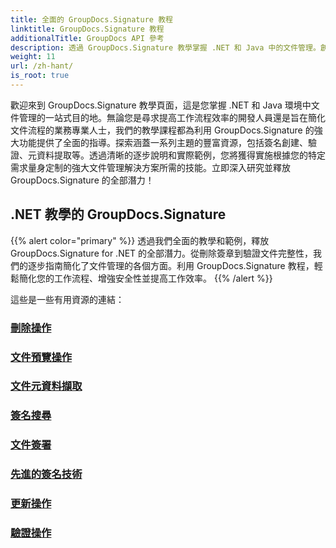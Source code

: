```yaml
---
title: 全面的 GroupDocs.Signature 教程
linktitle: GroupDocs.Signature 教程
additionalTitle: GroupDocs API 參考
description: 透過 GroupDocs.Signature 教學掌握 .NET 和 Java 中的文件管理。創建、驗證、提取元資料等等。深入了解無縫工作流程！
weight: 11
url: /zh-hant/
is_root: true
---
```


歡迎來到 GroupDocs.Signature 教學頁面，這是您掌握 .NET 和 Java 環境中文件管理的一站式目的地。無論您是尋求提高工作流程效率的開發人員還是旨在簡化文件流程的業務專業人士，我們的教學課程都為利用 GroupDocs.Signature 的強大功能提供了全面的指導。探索涵蓋一系列主題的豐富資源，包括簽名創建、驗證、元資料提取等。透過清晰的逐步說明和實際範例，您將獲得實施根據您的特定需求量身定制的強大文件管理解決方案所需的技能。立即深入研究並釋放 GroupDocs.Signature 的全部潛力！
## .NET 教學的 GroupDocs.Signature
{{% alert color="primary" %}}
透過我們全面的教學和範例，釋放 GroupDocs.Signature for .NET 的全部潛力。從刪除簽章到驗證文件完整性，我們的逐步指南簡化了文件管理的各個方面。利用 GroupDocs.Signature 教程，輕鬆簡化您的工作流程、增強安全性並提高工作效率。
{{% /alert %}}

這些是一些有用資源的連結：
 
### [刪除操作](./net/delete-operations/)
### [文件預覽操作](./net/document-preview-operations/)
### [文件元資料擷取](./net/document-metadata-extraction/)
### [簽名搜尋](./net/signature-searching/)
### [文件簽署](./net/document-signing/)
### [先進的簽名技術](./net/advanced-signature-techniques/)
### [更新操作](./net/update-operations/)
### [驗證操作](./net/verify-operations/)



